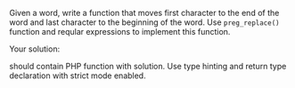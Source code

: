 Given a word, write a function that moves first character to the end of the word and last character to the beginning 
of the word. Use `preg_replace()` function and reqular expressions to implement this function.

Your solution:

should contain PHP function with solution. Use type hinting and return type declaration with strict mode enabled.